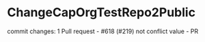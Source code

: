 # ChangeCapOrgTestRepo2Public

commit changes: 1
Pull request - #618 (#219)
not conflict value - PR 
